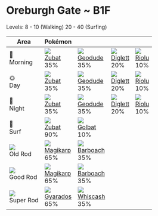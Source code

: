 # Oreburgh Gate ~ B1F
Levels: 8 - 10 (Walking) 20 - 40 (Surfing)

Area                         | Pokémon                         | &nbsp;                          | &nbsp;                          | &nbsp;                          
---                          | ---                             | ---                             | ---                             | ---                             
🌅<br>Morning                 | ![][041]<br> [Zubat]<br> 35%   | ![][074]<br> [Geodude]<br> 35% | ![][050]<br> [Diglett]<br> 20% | ![][447]<br> [Riolu]<br> 10%   
🌞<br>Day                     | ![][041]<br> [Zubat]<br> 35%   | ![][074]<br> [Geodude]<br> 35% | ![][050]<br> [Diglett]<br> 20% | ![][447]<br> [Riolu]<br> 10%   
🌙<br>Night                   | ![][041]<br> [Zubat]<br> 35%   | ![][074]<br> [Geodude]<br> 35% | ![][050]<br> [Diglett]<br> 20% | ![][447]<br> [Riolu]<br> 10%   
🌊<br> Surf                   | ![][041]<br> [Zubat]<br> 90%   | ![][042]<br> [Golbat]<br> 10%  
![][old-rod]<br> Old Rod     | ![][129]<br> [Magikarp]<br> 65%| ![][339]<br> [Barboach]<br> 35%
![][good-rod]<br> Good Rod   | ![][129]<br> [Magikarp]<br> 65%| ![][339]<br> [Barboach]<br> 35%
![][super-rod]<br> Super Rod | ![][130]<br> [Gyarados]<br> 65%| ![][340]<br> [Whiscash]<br> 35%

[Zubat]: ../../pokemon_changes/041/
[Golbat]: ../../pokemon_changes/042/
[Diglett]: ../../pokemon_changes/050/
[Geodude]: ../../pokemon_changes/074/
[Magikarp]: ../../pokemon_changes/129/
[Gyarados]: ../../pokemon_changes/130/
[Barboach]: ../../pokemon_changes/339/
[Whiscash]: ../../pokemon_changes/340/
[Riolu]: ../../pokemon_changes/447/
[good-rod]: ../img/items/good-rod.png
[old-rod]: ../img/items/old-rod.png
[super-rod]: ../img/items/super-rod.png
[041]: ../img/pokemon/041.png
[042]: ../img/pokemon/042.png
[050]: ../img/pokemon/050.png
[074]: ../img/pokemon/074.png
[129]: ../img/pokemon/129.png
[130]: ../img/pokemon/130.png
[339]: ../img/pokemon/339.png
[340]: ../img/pokemon/340.png
[447]: ../img/pokemon/447.png
